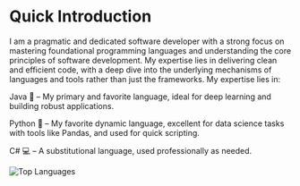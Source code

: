 # Quick Introduction

I am a pragmatic and dedicated software developer with a strong focus on mastering foundational programming languages and understanding the core principles of software development. My expertise lies in delivering clean and efficient code, with a deep dive into the underlying mechanisms of languages and tools rather than just the frameworks. My expertise lies in:

Java 🌟 – My primary and favorite language, ideal for deep learning and building robust applications.

Python 🐍 – My favorite dynamic language, excellent for data science tasks with tools like Pandas, and used for quick scripting.

C# 💻 – A substitutional language, used professionally as needed.

![Top Languages](https://github-readme-stats.vercel.app/api/top-langs/?username=adpmk112&layout=compact)
